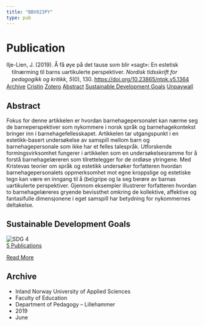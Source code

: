 ```yaml
---
title: "BBV823PY"
type: pub
---
```

<h1>Publication</h1>
<article id="csl-bib-container-BBV823PY" class="csl-bib-container">
  <div class="csl-bib-body" style="line-height: 1.35; padding-left: 1em; text-indent:-1em;">
  <div class="csl-entry">Ilje-Lien, J. (2019). &#xC5; f&#xE5; &#xF8;ye p&#xE5; det tause som blir &#xAB;sagt&#xBB;: En estetisk tiln&#xE6;rming til barns uartikulerte perspektiver. <i>Nordisk tidsskrift for pedagogikk og kritikk</i>, <i>5</i>(0), 130. <a href="https://doi.org/10.23865/ntpk.v5.1364">https://doi.org/10.23865/ntpk.v5.1364</a></div>
</div>
  <div class="csl-bib-buttons">
    <a href="#taxonomy-article-BBV823PY" class="csl-bib-button">Archive</a>
    <a href="https://app.cristin.no/results/show.jsf?id=1707781" alt="Cristin URL" class="csl-bib-button">Cristin</a>
    <a href="http://zotero.org/groups/5402882/items/BBV823PY" alt="Zotero URL" class="csl-bib-button">Zotero</a>
    <a href="#abstract-article-BBV823PY" class="csl-bib-button">Abstract</a>
    <a href="#sdg-article-BBV823PY" class="csl-bib-button">Sustainable Development Goals</a>
    <a href="https://pedagogikkogkritikk.no/index.php/ntpk/article/download/1364/3318" class="csl-bib-button">Unpaywall</a>
  </div>
  <div id="csl-bib-meta-container-BBV823PY"></div>
</article>
<div id="csl-bib-meta-BBV823PY" class="csl-bib-meta">
  <article id="abstract-article-BBV823PY" class="abstract-article">
    <h1>Abstract</h1>
    Fokus for denne artikkelen er hvordan barnehagepersonalet kan nærme seg de barneperspektiver som nykommere i norsk språk og barnehagekontekst bringer inn i barnehagefellesskapet. Artikkelen tar utgangspunkt i en estetikk-basert undersøkelse av samspill mellom barn og barnehagepersonale som ikke har et felles talespråk. Utforskende formingsvirksomhet fungerer i artikkelen som en undersøkelsesramme for å forstå barnehagelæreren som tilrettelegger for de ordløse ytringene. Med Kristevas teorier om språk og estetikk undersøker forfatteren hvordan barnehagepersonalets oppmerksomhet mot egne kroppslige og estetiske tegn kan være en inngang til å (be)gripe og la seg berøre av barnas uartikulerte perspektiver. Gjennom eksempler illustrerer forfatteren hvordan to barnehagelæreres gryende bevissthet omkring de kollektive, affektive og fantasifulle dimensjonene i eget samspill har betydning for nykommernes deltakelse.
  </article>
  <article id="sdg-article-BBV823PY" class="sdg-article">
    <h1>Sustainable Development Goals</h1>
    <div class="sdg-container"><div id="sdg4" class="sdg"> <img src="{{< params subfolder >}}images/sdg/sdg04_en.png" class="image" alt="SDG 4"> <div class="sdg-overlay"> <a href="{{< params subfolder >}}en/archive/?sdg=4#archive" class="sdg-publication-count"><span>5</span> Publications</a> <p><a href="https://sdgs.un.org/goals/goal4" class="sdg-read-more">Read More</a></p> </div> </div></div>
  </article>
  <article id="taxonomy-article-BBV823PY" class="taxonomy-article">
    <h1>Archive</h1>
    <ul>
      <li>Inland Norway University of Applied Sciences</li>
      <li>Faculty of Education</li>
      <li>Department of Pedagogy – Lillehammer</li>
      <li>2019</li>
      <li>June</li>
    </ul>
  </article>
</div>
